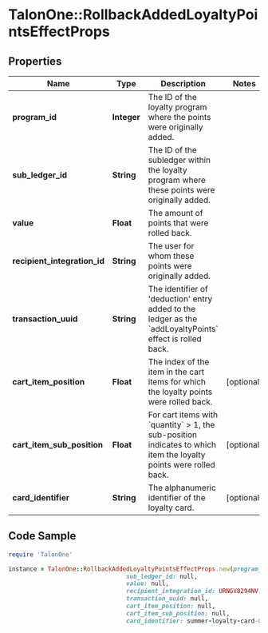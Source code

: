 # TalonOne::RollbackAddedLoyaltyPointsEffectProps

## Properties

Name | Type | Description | Notes
------------ | ------------- | ------------- | -------------
**program_id** | **Integer** | The ID of the loyalty program where the points were originally added. | 
**sub_ledger_id** | **String** | The ID of the subledger within the loyalty program where these points were originally added. | 
**value** | **Float** | The amount of points that were rolled back. | 
**recipient_integration_id** | **String** | The user for whom these points were originally added. | 
**transaction_uuid** | **String** | The identifier of &#39;deduction&#39; entry added to the ledger as the &#x60;addLoyaltyPoints&#x60; effect is rolled back. | 
**cart_item_position** | **Float** | The index of the item in the cart items for which the loyalty points were rolled back. | [optional] 
**cart_item_sub_position** | **Float** | For cart items with &#x60;quantity&#x60; &gt; 1, the sub-position indicates to which item the loyalty points were rolled back.  | [optional] 
**card_identifier** | **String** | The alphanumeric identifier of the loyalty card.  | [optional] 

## Code Sample

```ruby
require 'TalonOne'

instance = TalonOne::RollbackAddedLoyaltyPointsEffectProps.new(program_id: null,
                                 sub_ledger_id: null,
                                 value: null,
                                 recipient_integration_id: URNGV8294NV,
                                 transaction_uuid: null,
                                 cart_item_position: null,
                                 cart_item_sub_position: null,
                                 card_identifier: summer-loyalty-card-0543)
```


